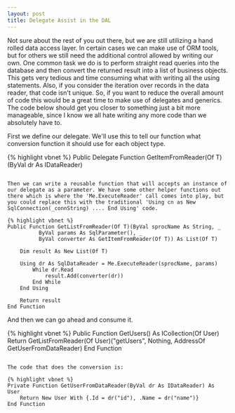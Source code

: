 ```yaml
---
layout: post
title: Delegate Assist in the DAL
---
```


Not sure about the rest of you out there, but we are still utilizing a hand rolled data access layer. In certain cases we can make use of ORM tools, but for others we still need the additional control allowed by writing our own. One common task we do is to perform straight read queries into the database and then convert the returned result into a list of business objects. This gets very tedious and time consuming what with writing all the using statements. Also, if you consider the iteration over records in the data reader, that code isn't unique. So, if you want to reduce the overall amount of code this would be a great time to make use of delegates and generics. The code below should get you closer to something just a bit more manageable, since I know we all hate writing any more code than we absolutely have to.

First we define our delegate. We'll use this to tell our function what conversion function it should use for each object type.

{% highlight vbnet %}
Public Delegate Function GetItemFromReader(Of T)(ByVal dr As IDataReader)
```

Then we can write a reusable function that will accepts an instance of our delegate as a parameter. We have some other helper functions out there which is where the 'Me.ExecuteReader' call comes into play, but you could replace this with the traditional 'Using cn as New SqlConnection(_connString) .... End Using' code.

{% highlight vbnet %}
Public Function GetListFromReader(Of T)(ByVal sprocName As String, _
          ByVal params As SqlParameter(), _
          ByVal converter As GetItemFromReader(Of T)) As List(Of T)
 
    Dim result As New List(Of T)

    Using dr As SqlDataReader = Me.ExecuteReader(sprocName, params)
        While dr.Read
            result.Add(converter(dr))
        End While
    End Using
 
    Return result
End Function
```

And then we can go ahead and consume it.

{% highlight vbnet %}
Public Function GetUsers() As ICollection(Of User)
    Return GetListFromReader(Of User)("getUsers", Nothing, AddressOf GetUserFromDataReader)
End Function
```

The code that does the conversion is:

{% highlight vbnet %}
Private Function GetUserFromDataReader(ByVal dr As IDataReader) As User
    Return New User With {.Id = dr("id"), .Name = dr("name")}
End Function
```